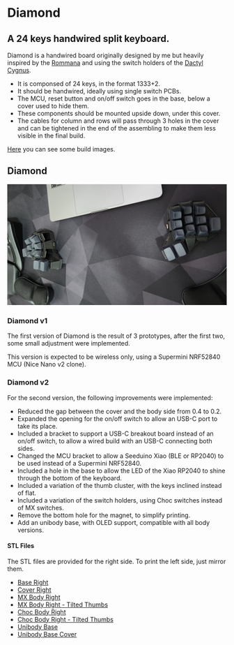 # Diamond

## A 24 keys handwired split keyboard.

Diamond is a handwired board originally designed by me but heavily inspired by the [Rommana](https://github.com/AlaaSaadAbdo/Rommana) and using the switch holders of the [Dactyl Cygnus](https://github.com/juhakaup/keyboards).
- It is componsed of 24 keys, in the format 1333+2.
- It should be handwired, ideally using single switch PCBs.
- The MCU, reset button and on/off switch goes in the base, below a cover used to hide them.
- These components should be mounted upside down, under this cover.
- The cables for column and rows will pass through 3 holes in the cover and can be tightened in the end of the assembling to make them less visible in the final build. 

[Here](../img/diamond.md) you can see some build images.

## Diamond

![img](../img/diamond.jpeg)

### Diamond v1

The first version of Diamond is the result of 3 prototypes, after the first two, some small adjustment were implemented.

This version is expected to be wireless only, using a Supermini NRF52840 MCU (Nice Nano v2 clone).

### Diamond v2

For the second version, the following improvements were implemented:
- Reduced the gap between the cover and the body side from 0.4 to 0.2.
- Expanded the opening for the on/off switch to allow an USB-C port to take its place.
- Included a bracket to support a USB-C breakout board instead of an on/off switch, to allow a wired build with an USB-C connecting both sides.
- Changed the MCU bracket to allow a Seeduino Xiao (BLE or RP2040) to be used instead of a Supermini NRF52840.
- Included a hole in the base to allow the LED of the Xiao RP2040 to shine through the bottom of the keyboard.
- Included a variation of the thumb cluster, with the keys inclined instead of flat.
- Included a variation of the switch holders, using Choc switches instead of MX switches.
- Remove the bottom hole for the magnet, to simplify printing.
- Add an unibody base, with OLED support, compatible with all body versions.

#### STL Files

The STL files are provided for the right side. To print the left side, just mirror them.

- [Base Right](../stls/v2/base_right.stl)
- [Cover Right](../slts/v2/cover_right.stl)
- [MX Body Right](../stls/v2/body_right.stl)
- [MX Body Right - Tilted Thumbs](../slts/v2/body_right_tilted.stl)
- [Choc Body Right](../stls/v2/choc_body_right.stl)
- [Choc Body Right - Tilted Thumbs](../stls/v2/choc_body_right_tilted.stl)
- [Unibody Base](../stls/v2/unibody_base.stl)
- [Unibody Base Cover](../slts/v2/unibody_base_cover.stl)
